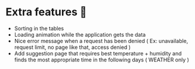 # Extra features 🎈

* Sorting in the tables
* Loading animation while the application gets the data
* Nice error message when a request has been denied ( Ex: unavailable, request limit, no page like that, access denied )
* Add suggestion page that requires best temperature + humidity and finds the most appropriate time in the following
  days ( WEATHER only )
 

